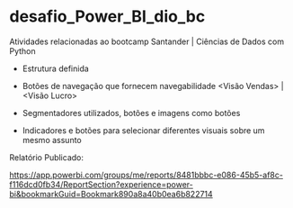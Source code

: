 # desafio_Power_BI_dio_bc
Atividades relacionadas ao bootcamp Santander | Ciências de Dados com Python

- Estrutura definida 

- Botões de navegação que fornecem navegabilidade <Visão Vendas> | <Visão Lucro>

- Segmentadores utilizados, botões e imagens como botões

- Indicadores e botões para selecionar diferentes visuais sobre um mesmo assunto 

Relatório Publicado:

https://app.powerbi.com/groups/me/reports/8481bbbc-e086-45b5-af8c-f116dcd0fb34/ReportSection?experience=power-bi&bookmarkGuid=Bookmark890a8a40b0ea6b822714
